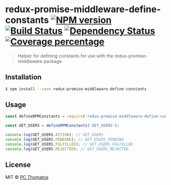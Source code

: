 # redux-promise-middleware-define-constants [![NPM version][npm-image]][npm-url] [![Build Status][travis-image]][travis-url] [![Dependency Status][daviddm-image]][daviddm-url] [![Coverage percentage][coveralls-image]][coveralls-url]
> Helper for defining constants for use with the redux-promise-middleware package.

## Installation

```sh
$ npm install --save redux-promise-middleware-define-constants
```

## Usage

```js
const defineRPMConstants = require('redux-promise-middleware-define-constants');

const GET_USERS = defineRPMConstants('GET_USERS');

console.log(GET_USERS.ACTION); // GET_USERS
console.log(GET_USERS.PENDING); // GET_USERS_PENDING
console.log(GET_USERS.FULFILLED); // GET_USERS_FULFILLED
console.log(GET_USERS.REJECTED); // GET_USERS_REJECTED

```
## License

MIT © [PC Thomatos](https://github.com/pcthomatos)


[npm-image]: https://badge.fury.io/js/redux-promise-middleware-define-constants.svg
[npm-url]: https://npmjs.org/package/redux-promise-middleware-define-constants
[travis-image]: https://travis-ci.org/pcthomatos/redux-promise-middleware-define-constants.svg?branch=master
[travis-url]: https://travis-ci.org/pcthomatos/redux-promise-middleware-define-constants
[daviddm-image]: https://david-dm.org/pcthomatos/redux-promise-middleware-define-constants.svg?theme=shields.io
[daviddm-url]: https://david-dm.org/pcthomatos/redux-promise-middleware-define-constants
[coveralls-image]: https://coveralls.io/repos/github/pcthomatos/redux-promise-middleware-define-constants/badge.svg?branch=master
[coveralls-url]: https://coveralls.io/r/pcthomatos/redux-promise-middleware-define-constants

